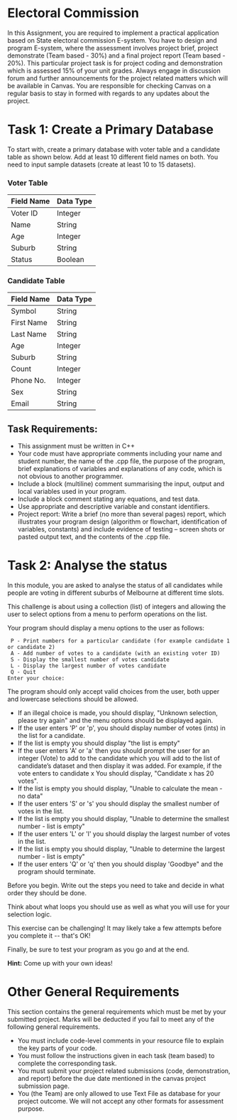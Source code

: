 # Electoral Commission
In this Assignment, you are required to implement a practical application based on State 
electoral commission E-system. You have to design and program E-system, where the 
assessment involves project brief, project demonstrate (Team based - 30%) and a final project 
report (Team based - 20%). This particular project task is for project coding and demonstration 
which is assessed 15% of your unit grades. Always engage in discussion forum and further 
announcements for the project related matters which will be available in Canvas. You are 
responsible for checking Canvas on a regular basis to stay in formed with regards to any updates 
about the project. 

# Task 1: Create a Primary Database 
To start with, create a primary database with voter table and a candidate table as shown below. Add at least 10 different field names on both. You need to input sample datasets (create at least 10 to 15 datasets). 

### Voter Table
| Field Name | Data Type  |
|-|-|
| Voter ID   | Integer    |
| Name       | String     |
| Age        | Integer    |
| Suburb     | String     |
| Status     | Boolean    |

### Candidate Table
| Field Name | Data Type  | 
|-|-|
| Symbol     | String     | 
| First Name | String     | 
| Last Name  | String     |
| Age        | Integer    | 
| Suburb     | String     | 
| Count      | Integer    | 
| Phone No.  | Integer    |
| Sex        | String     |
| Email      | String     |


## Task Requirements: 
- This assignment must be written in C++ 
- Your code must have appropriate comments including your name and student number, the name of the .cpp file, the purpose of the program, brief explanations of variables and explanations of any code, which is not obvious to another programmer. 
- Include a block (multiline) comment summarising the input, output and local variables used in your program. 
- Include a block comment stating any equations, and test data. 
- Use appropriate and descriptive variable and constant identifiers. 
- Project report: Write a brief (no more than several pages) report, which illustrates your program design (algorithm or flowchart, identification of variables, constants) and include  evidence of testing – screen shots or pasted output text, and the contents of the .cpp file.


# Task 2: Analyse the status
In this module, you are asked to analyse the status of all candidates while people are voting in different suburbs of Melbourne at different time slots. 

This challenge is about using a collection (list) of integers and allowing the user to select options from a menu to perform operations on the list.
 
Your program should display a menu options to the user as follows: 
```
 P - Print numbers for a particular candidate (for example candidate 1 or candidate 2) 
 A - Add number of votes to a candidate (with an existing voter ID) 
 S - Display the smallest number of votes candidate 
 L - Display the largest number of votes candidate 
 Q - Quit 
Enter your choice: 
```

The program should only accept valid choices from the user, both upper and lowercase selections should be allowed. 
- If an illegal choice is made, you should display, "Unknown selection, please try again" and the menu options should be displayed again. 
- If the user enters 'P' or 'p', you should display number of votes (ints) in the list for a candidate. 
- If the list is empty you should display "the list is empty" 
- If the user enters 'A' or 'a' then you should prompt the user for an integer (Vote) to add to the candidate which you will add to the list of candidate’s dataset and then display it was added. For example, if the vote enters to candidate x You should display, "Candidate x has 20 votes". 
- If the list is empty you should display, "Unable to calculate the mean - no data" 
- If the user enters 'S' or 's' you should display the smallest number of votes in the list. 
- If the list is empty you should display, "Unable to determine the smallest number - list is empty" 
- If the user enters 'L' or 'l' you should display the largest number of votes in the list. 
- If the list is empty you should display, "Unable to determine the largest number - list is empty" 
- If the user enters 'Q' or 'q' then you should display 'Goodbye" and the program should terminate. 

Before you begin. Write out the steps you need to take and decide in what order they should be done. 

Think about what loops you should use as well as what you will use for your selection logic. 

This exercise can be challenging! It may likely take a few attempts before you complete it -- that's OK! 

Finally, be sure to test your program as you go and at the end. 

**Hint:** Come up with your own ideas! 

# Other General Requirements 
This section contains the general requirements which must be met by your submitted project. 
Marks will be deducted if you fail to meet any of the following general requirements. 
- You must include code-level comments in your resource file to explain the key parts of your code. 
- You must follow the instructions given in each task (team based) to complete the corresponding task. 
- You must submit your project related submissions (code, demonstration, and report) before the due date mentioned in the canvas project submission page. 
- You (the Team) are only allowed to use Text File as database for your project outcome. We will not accept any other formats for assessment purpose. 
